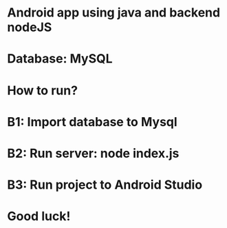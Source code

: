 # Android app using java and backend nodeJS
# Database: MySQL

# How to run?
# B1: Import database to Mysql
# B2: Run server: node index.js
# B3: Run project to Android Studio

# Good luck!

